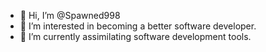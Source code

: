 - 👋 Hi, I’m @Spawned998
- 👀 I’m interested in becoming a better software developer.
- 🌱 I’m currently assimilating software development tools.

<!---
Spawned998/Spawned998 is a ✨ special ✨ repository because its `README.md` (this file) appears on your GitHub profile.
You can click the Preview link to take a look at your changes.
--->
